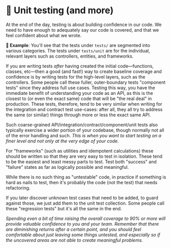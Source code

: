 # 🧪 Unit testing (and more)

At the end of the day, testing is about building confidence in our code. We need to have enough to adequately say our code is covered, and that we feel confident about what we wrote.

**🎯 Example**: You'll see that the tests under `tests/` are segmented into various categories. The tests under `tests/unit` are for the individual, relevant layers such as controllers, entities, and frameworks.

If you are writing tests _after_ having created the initial code—functions, classes, etc—then a good (and fast!) way to create baseline coverage and confidence is by writing tests for the high-level layers, such as the controllers. Some people call these fuller, outer-boundary tests "component tests" since they address full use cases. Testing this way, you have the immediate benefit of understanding your code as an API, as this is the closest to (or even the exact same) code that will be "the real deal" in production. These tests, therefore, tend to be very similar when writing for the integration and contract test use-cases: after all, they all try to address the same (or similar) things through more or less the exact same API.

Such coarse-grained API/integration/contract/component/unit tests also typically exercise a wider portion of your codebase, though normally not all of the error handling and such. _This is when you want to start testing on a finer level and not only at the very edge of your code._

For "frameworks" (such as utilities and idempotent calculations) these should be written so that they are very easy to test in isolation. These tend to be the easiest and least messy parts to test. Test both "success" and "failure" states as far as logically possible and meaningful.

While there is no such thing as "untestable" code, in practice if something is hard as nails to test, then it's probably the code (not the test) that needs refactoring.

If you later discover unknown test cases that need to be added, to guard against those, we just add them to the unit test collection. Some people call these "regression tests" but it's all the same in the end.

_Spending even a bit of time raising the overall coverage to 90% or more will provide valuable confidence to you and your team. Remember that there are diminishing returns after a certain point, and you should feel comfortable about just leaving some things untested, and especially so if the uncovered areas are not able to create meaningful problems._
